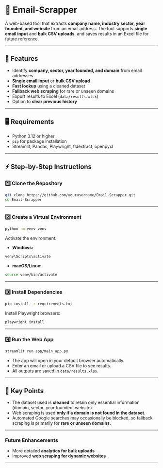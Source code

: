 # 📧 Email-Scrapper

A web-based tool that extracts **company name, industry sector, year founded, and website** from an email address. The tool supports **single email input** and **bulk CSV uploads**, and saves results in an Excel file for future reference.

---

## 🔹 Features

* Identify **company, sector, year founded, and domain** from email addresses
* **Single email input** or **bulk CSV upload**
* **Fast lookup** using a cleaned dataset
* **Fallback web scraping** for rare or unseen domains
* Export results to Excel (`data/results.xlsx`)
* Option to **clear previous history**

---

## 🖥 Requirements

* Python 3.12 or higher
* `pip` for package installation
* Streamlit, Pandas, Playwright, tldextract, openpyxl

---

## ⚡ Step-by-Step Instructions

### 1️⃣ Clone the Repository

```bash
git clone https://github.com/yourusername/Email-Scrapper.git
cd Email-Scrapper
```

---

### 2️⃣ Create a Virtual Environment

```bash
python -m venv venv
```

Activate the environment:

* **Windows:**

```bash
venv\Scripts\activate
```

* **macOS/Linux:**

```bash
source venv/bin/activate
```

---

### 3️⃣ Install Dependencies

```bash
pip install -r requirements.txt
```

Install Playwright browsers:

```bash
playwright install
```

---

### 4️⃣ Run the Web App

```bash
streamlit run app/main_app.py
```

* The app will open in your default browser automatically.
* Enter an email or upload a CSV file to see results.
* All outputs are saved in `data/results.xlsx`.

---

## 📝 Key Points

* The dataset used is **cleaned** to retain only essential information (domain, sector, year founded, website).
* Web scraping is used **only if a domain is not found in the dataset**.
* Automated Google searches may occasionally be blocked, so fallback scraping is primarily for **rare or unseen domains**.

---

### Future Enhancements

* More detailed **analytics for bulk uploads**
* Improved **web scraping for dynamic websites**

---
